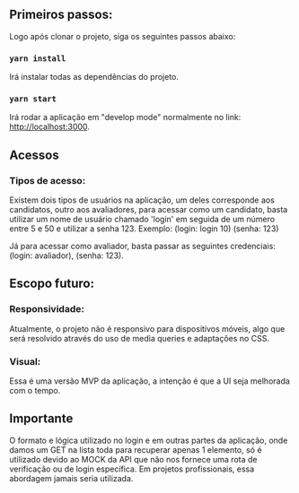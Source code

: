 ## Primeiros passos:

Logo após clonar o projeto, siga os seguintes passos abaixo:

### `yarn install`

Irá instalar todas as dependências do projeto.

### `yarn start`

Irá rodar a aplicação em "develop mode" normalmente no link: [http://localhost:3000](http://localhost:3000).

## Acessos

### Tipos de acesso:

Existem dois tipos de usuários na aplicação, um deles corresponde aos candidatos, outro aos avaliadores, para 
acessar como um candidato, basta utilizar um nome de usuário chamado 'login' em seguida de um número entre 5 e 50 e utilizar a senha 123.
Exemplo: (login: login 10) (senha: 123)

Já para acessar como avaliador, basta passar as seguintes credenciais: (login: avaliador), (senha: 123).

## Escopo futuro:

### Responsividade: 

Atualmente, o projeto não é responsivo para dispositivos móveis, algo que será resolvido através do uso de media queries e adaptações no CSS.

### Visual:

Essa é uma versão MVP da aplicação, a intenção é que a UI seja melhorada com o tempo.

## Importante

O formato e lógica utilizado no login e em outras partes da aplicação, onde damos um GET na lista toda para recuperar apenas 1 elemento, só é utilizado devido ao MOCK da API que não nos fornece uma rota de verificação ou de login específica. Em projetos profissionais, essa abordagem jamais seria utilizada.